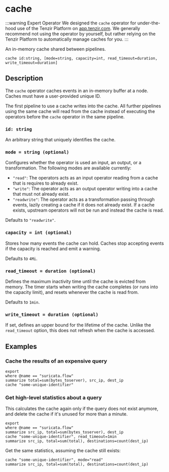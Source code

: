 # cache

:::warning Expert Operator
We designed the `cache` operator for under-the-hood use of the Tenzir Platform
on [app.tenzir.com](https://app.tenzir.com). We generally recommend not using
the operator by yourself, but rather relying on the Tenzir Platform to
automatically manage caches for you.
:::

An in-memory cache shared between pipelines.

```tql
cache id:string, [mode=string, capacity=int, read_timeout=duration, write_timeout=duration]
```

## Description

The `cache` operator caches events in an in-memory buffer at a node. Caches must
have a user-provided unique ID.

The first pipeline to use a cache writes into the cache. All further pipelines
using the same cache will read from the cache instead of executing the operators
before the `cache` operator in the same pipeline.

### `id: string`

An arbitrary string that uniquely identifies the cache.

### `mode = string (optional)`

Configures whether the operator is used an input, an output, or a transformation.
The following modes are available currently:

- `"read"`: The operators acts as an input operator reading from a cache that is
  requires to already exist.
- `"write"`: The operator acts as an output operator writing into a cache that
  must not already exist.
- `"readwrite"`: The operator acts as a transformation passing through events,
  lazily creating a cache if it does not already exist. If a cache exists,
  upstream operators will not be run and instead the cache is read.

Defaults to `"readwrite"`.

### `capacity = int (optional)`

Stores how many events the cache can hold. Caches stop accepting events if the
capacity is reached and emit a warning.

Defaults to `4Mi`.

### `read_timeout = duration (optional)`

Defines the maximum inactivity time until the cache is evicted from memory. The
timer starts when writing the cache completes (or runs into the capacity limit),
and resets whenever the cache is read from.

Defaults to `1min`.

### `write_timeout = duration (optional)`

If set, defines an upper bound for the lifetime of the cache. Unlike the
`read_timeout` option, this does not refresh when the cache is accessed.

## Examples

### Cache the results of an expensive query

```tql
export
where @name == "suricata.flow"
summarize total=sum(bytes_toserver), src_ip, dest_ip
cache "some-unique-identifier"
```

### Get high-level statistics about a query

This calculates the cache again only if the query does not exist anymore, and
delete the cache if it's unused for more than a minute.

```tql
export
where @name == "suricata.flow"
summarize src_ip, total=sum(bytes_toserver), dest_ip
cache "some-unique-identifier", read_timeout=1min
summarize src_ip, total=sum(total), destinations=count(dest_ip)
```

Get the same statistics, assuming the cache still exists:

```tql
cache "some-unique-identifier", mode="read"
summarize src_ip, total=sum(total), destinations=count(dest_ip)
```
